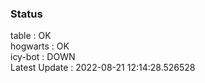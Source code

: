 ### Status


table : OK  
hogwarts : OK  
icy-bot : DOWN  
Latest Update : 2022-08-21 12:14:28.526528
